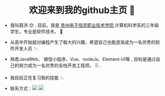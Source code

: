 <h1 align="center"> 欢迎来到我的github主页 👋 </h1>


* 我叫聂洪 :blush:	 . 目前，我是[ 贵州电子信息职业技术学院 ](http://www.gzeic.com/)计算机科学系的三年级学生，专业是软件技术。 :satellite:

* 从高中开始就对编程产生了极大的兴趣，希望自己也能逐渐成为一名优秀的软件开发人员  :sparkles:.

* 熟悉JavaWeb、 微信小程序、Vue、nodeJs、Element-UI等 , 目标是通过自己的努力成为一名优秀的全栈开发工程师。 :file_cabinet: .

* 我目前正在复习我的技能 :bulb:.

* 联系方式：<a href="https://6465-develop-ic57t-1302419554.tcb.qcloud.la/github/IMG_8683(20201022-150331).JPG?sign=0afc512e30e32862c460f35deb0df810&t=1603350249"><img src="https://6465-develop-ic57t-1302419554.tcb.qcloud.la/github/ding.png?sign=81d6c6a1fc93c16351bf72c56d586908&t=1603350302"></a>   <a href="https://6465-develop-ic57t-1302419554.tcb.qcloud.la/github/wechatimg.JPG?sign=95f9c4e4b3296f8b4f6ce1b34ab1d10e&t=1603350658"><img src="https://6465-develop-ic57t-1302419554.tcb.qcloud.la/github/wechat.png?sign=2da83536c12ff2476fb2f67661017afa&t=1603350558"></a>


